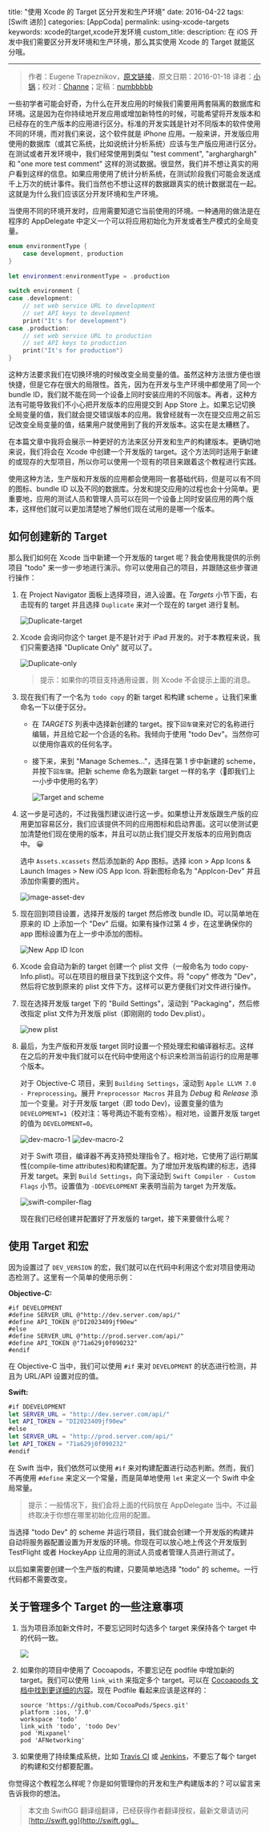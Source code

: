 title: "使用 Xcode 的 Target 区分开发和生产环境"
date: 2016-04-22
tags: [Swift 进阶]
categories: [AppCoda]
permalink: using-xcode-targets
keywords: xcode的target,xcode开发环境
custom_title: 
description: 在 iOS 开发中我们需要区分开发环境和生产环境，那么其实使用 Xcode 的 Target 就能区分哦。

---
> 作者：Eugene Trapeznikov，[原文链接](http://www.appcoda.com/using-xcode-targets/)，原文日期：2016-01-18
> 译者：[小锅](http://www.swiftyper.com)；校对：[Channe](undefined)；定稿：[numbbbbb](http://numbbbbb.com/)
  







<!--此处开始正文-->

一些初学者可能会好奇，为什么在开发应用的时候我们需要用两套隔离的数据库和环境。这是因为在你持续地开发应用或增加新特性的时候，可能希望将开发版本和已经存在的生产版本的应用进行区分。标准的开发实践是针对不同版本的软件使用不同的环境，而对我们来说，这个软件就是 iPhone 应用。一般来讲，开发版应用使用的数据库（或其它系统，比如说统计分析系统）应该与生产版应用进行区分。在测试或者开发环境中，我们经常使用到类似 "test comment", "argharghargh" 和 "one more test comment" 这样的测试数据。很显然，我们并不想让真实的用户看到这样的信息。如果应用使用了统计分析系统，在测试阶段我们可能会发送成千上万次的统计事件。我们当然也不想让这样的数据跟真实的统计数据混在一起。这就是为什么我们应该区分开发环境和生产环境。

<!--more-->

当使用不同的环境开发时，应用需要知道它当前使用的环境。一种通用的做法是在程序的 AppDelegate 中定义一个可以将应用初始化为开发或者生产模式的全局变量。

```swift
enum environmentType {
    case development, production
}
 
let environment:environmentType = .production
 
switch environment {
case .development:
    // set web service URL to development
    // set API keys to development
    print("It's for development")
case .production:
    // set web service URL to production
    // set API keys to production
    print("It's for production")
}
```

这种方法要求我们在切换环境的时候改变全局变量的值。虽然这种方法很方便也很快捷，但是它存在很大的局限性。首先，因为在开发与生产环境中都使用了同一个 bundle ID，我们就不能在同一个设备上同时安装应用的不同版本。再者，这种方法有可能导致我们不小心把开发版本的应用提交到 App Store 上。如果忘记切换全局变量的值，我们就会提交错误版本的应用。我曾经就有一次在提交应用之前忘记改变全局变量的值，结果用户就使用到了我的开发版本。这实在是太糟糕了。

在本篇文章中我将会展示一种更好的方法来区分开发和生产的构建版本。更确切地来说，我们将会在 Xcode 中创建一个开发版的 target。这个方法同时适用于新建的或现存的大型项目，所以你可以使用一个现有的项目来跟着这个教程进行实践。

使用这种方法，生产版和开发版的应用都会使用同一套基础代码，但是可以有不同的图标、bundle ID 以及不同的数据库。分发和提交应用的过程也会十分简单。更重要地，应用的测试人员和管理人员可以在同一个设备上同时安装应用的两个版本，这样他们就可以更加清楚地了解他们现在试用的是哪一个版本。

## 如何创建新的 Target

那么我们如何在 Xcode 当中新建一个开发版的 target 呢？我会使用我提供的示例项目 "todo" 来一步一步地进行演示。你可以使用自己的项目，并跟随这些步骤进行操作：


1. 在 Project Navigator 面板上选择项目，进入设置。在 *Targets* 小节下面，右击现有的 target 并且选择 `Duplicate` 来对一个现在的 target 进行复制。

     ![Duplicate-target](http://www.appcoda.com/wp-content/uploads/2016/01/Duplicate-target.png)

2. Xcode 会询问你这个 target 是不是针对于 iPad 开发的。对于本教程来说，我们只需要选择 "Duplicate Only" 就可以了。

   ![Duplicate-only](http://www.appcoda.com/wp-content/uploads/2016/01/Duplicate-only.png) 

   >  提示：如果你的项目支持通用设置，则 Xcode 不会提示上面的消息。

3. 现在我们有了一个名为 `todo copy` 的新 target 和构建 scheme 。让我们来重命名一下以便于区分。

   * 在 *TARGETS* 列表中选择新创建的 target。按下`回车键`来对它的名称进行编辑，并且给它起一个合适的名称。我倾向于使用 "todo Dev"。当然你可以使用你喜欢的任何名字。

   * 接下来，来到 "Manage Schemes…"，选择在第 1 步中新建的 scheme，并按下`回车键`。把新 scheme 命名为跟新 target 一样的名字（即我们上一小步中使用的名字）

     ![Target and scheme](http://www.appcoda.com/wp-content/uploads/2016/01/Targetandscheme.png)

4. 这一步是可选的，不过我强烈建议进行这一步。如果想让开发版跟生产版的应用更加容易区分，我们应该提供不同的应用图标和启动界面。这可以使测试更加清楚他们现在使用的版本，并且可以防止我们提交开发版本的应用到商店中。 😀

   选中 `Assets.xcassets` 然后添加新的 App 图标。选择 icon > App Icons & Launch Images > New iOS App Icon. 将新图标命名为 "AppIcon-Dev" 并且添加你需要的图片。

   ![image-asset-dev](http://www.appcoda.com/wp-content/uploads/2016/01/image-asset-dev.jpg) 

5. 现在回到项目设置，选择开发版的 target 然后修改 bundle ID。可以简单地在原来的 ID 上添加一个 "Dev" 后缀。如果有操作过第 4 步，在这里确保你的 app 图标设置为在上一步中添加的图标。

   ![New App ID Icon](http://www.appcoda.com/wp-content/uploads/2016/01/NewAppIDIcon.png)

6. Xcode 会自动为新的 target 创建一个 plist 文件（一般命名为 todo copy-Info.plist)。可以在项目的根目录下找到这个文件。将 "copy" 修改为 "Dev"，然后将它放到原来的 plist 文件下方。这样可以更方便我们对文件进行操作。

7. 现在选择开发版 target 下的 "Build Settings"，滚动到 "Packaging"，然后修改指定 plist 文件为开发版 plist（即刚刚的 todo Dev.plist）。

	![new plist](http://www.appcoda.com/wp-content/uploads/2016/01/newplist.png)

8. 最后，为生产版和开发版 target 同时设置一个预处理宏和编译器标志。这样在之后的开发中我们就可以在代码中使用这个标识来检测当前运行的应用是哪个版本。
	
	对于 Objective-C 项目，来到 `Building Settings`，滚动到 `Apple LLVM 7.0 - Preprocessing`。展开 `Preprocessor Macros` 并且为 *Debug* 和 *Release* 添加一个变量。对于开发版 target（即 todo Dev)，设置变量的值为 `DEVELOPMENT=1`（校对注：等号两边不能有空格）。相对地，设置开发版 target 的值为 `DEVELOPMENT=0`。
	
	![dev-macro-1](http://www.appcoda.com/wp-content/uploads/2016/01/dev-macro-1-1.png)
	![dev-macro-2](http://www.appcoda.com/wp-content/uploads/2016/01/dev-macro-2-1.png)
	
	对于 Swift 项目，编译器不再支持预处理指令了。相对地，它使用了运行期属性(compile-time attributes)和构建配置。为了增加开发版构建的标志，选择开发 target。来到 `Build Settings`，向下滚动到 `Swift Compiler - Custom Flags` 小节。设置值为 `-DDEVELOPMENT` 来表明当前为 target 为开发版。
	
	![swift-compiler-flag](http://www.appcoda.com/wp-content/uploads/2016/01/swift-compiler-flag.png)
	
	现在我们已经创建并配置好了开发版的 target，接下来要做什么呢？
	
## 使用 Target 和宏

因为设置过了 `DEV_VERSION` 的宏，我们就可以在代码中利用这个宏对项目使用动态检测了。这里有一个简单的使用示例：

**Objective-C:**

```objc
#if DEVELOPMENT
#define SERVER_URL @"http://dev.server.com/api/"
#define API_TOKEN @"DI2023409jf90ew"
#else
#define SERVER_URL @"http://prod.server.com/api/"
#define API_TOKEN @"71a629j0f090232"
#endif
```

在 Objective-C 当中，我们可以使用 `#if` 来对 `DEVELOPMENT` 的状态进行检测，并且为 URL/API 设置对应的值。

**Swift:**

```swift
#if DDEVELOPMENT
let SERVER_URL = "http://dev.server.com/api/"
let API_TOKEN = "DI2023409jf90ew"
#else
let SERVER_URL = "http://prod.server.com/api/"
let API_TOKEN = "71a629j0f090232"
#endif
```

在 Swift 当中，我们依然可以使用 `#if` 来对构建配置进行动态判断。然而，我们不再使用 `#define` 来定义一个常量，而是简单地使用 `let` 来定义一个 Swift 中全局常量。

> 提示：一般情况下，我们会将上面的代码放在 AppDelegate 当中。不过最终取决于你想在哪里初始化应用的配置。

当选择 "todo Dev" 的 scheme 并运行项目，我们就会创建一个开发版的构建并自动将服务器配置设置为开发版的环境。你现在可以放心地上传这个开发版到 TestFlight 或者 HockeyApp 让应用的测试人员或者管理人员进行测试了。

以后如果需要创建一个生产版的构建，只要简单地选择 "todo" 的 scheme。一行代码都不需要改变。

## 关于管理多个 Target 的一些注意事项

1. 当为项目添加新文件时，不要忘记同时勾选多个 target  来保持各个 target 中的代码一致。

	![](http://www.appcoda.com/wp-content/uploads/2016/01/add-new-file.png)
	
2. 如果你的项目中使用了 Cocoapods，不要忘记在 podfile 中增加新的 target。我们可以使用 `link_with` 来指定多个 target。可以在 [Cocoapods 文档中找到更详细的内容](https://guides.cocoapods.org/)。现在 Podfile 看起来应该是这样的：

	```
	source 'https://github.com/CocoaPods/Specs.git'
	platform :ios, '7.0'
	workspace 'todo'
	link_with 'todo', 'todo Dev'
	pod 'Mixpanel'
	pod 'AFNetworking'
	```
	
3. 如果使用了持续集成系统，比如 [Travis CI](https://travis-ci.org/) 或 [Jenkins](https://jenkins-ci.org/)，不要忘了每个 target 的构建和交付都要配置。

你觉得这个教程怎么样呢？你是如何管理你的开发和生产构建版本的？可以留言来告诉我你的想法。
> 本文由 SwiftGG 翻译组翻译，已经获得作者翻译授权，最新文章请访问 [http://swift.gg](http://swift.gg)。